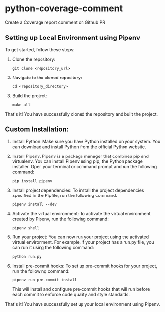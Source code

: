 # python-coverage-comment
Create a Coverage report comment on Github PR



## Setting up Local Environment using Pipenv

To get started, follow these steps:

1. Clone the repository: 
    ```
    git clone <repository_url>
    ```

2. Navigate to the cloned repository:
    ```
    cd <repository_directory>
    ```

3. Build the project:
    ```
    make all
    ```

That's it! You have successfully cloned the repository and built the project.

## Custom Installation:

1. Install Python: Make sure you have Python installed on your system. You can download and install Python from the official Python website.

2. Install Pipenv: Pipenv is a package manager that combines pip and virtualenv. You can install Pipenv using pip, the Python package installer. Open your terminal or command prompt and run the following command:
    ```
    pip install pipenv
    ```

4. Install project dependencies: To install the project dependencies specified in the Pipfile, run the following command:
    ```
    pipenv install --dev
    ```

5. Activate the virtual environment: To activate the virtual environment created by Pipenv, run the following command:
    ```
    pipenv shell
    ```

6. Run your project: You can now run your project using the activated virtual environment. For example, if your project has a run.py file, you can run it using the following command:
    ```
    python run.py
    ```

7. Install pre-commit hooks: To set up pre-commit hooks for your project, run the following command:
    ```
    pipenv run pre-commit install
    ```
    This will install and configure pre-commit hooks that will run before each commit to enforce code quality and style standards.

That's it! You have successfully set up your local environment using Pipenv.
